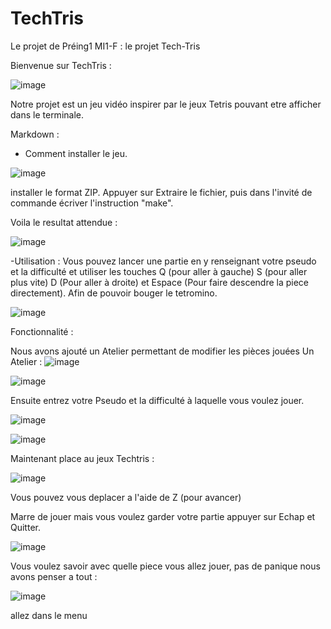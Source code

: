 # TechTris
Le projet de Préing1 MI1-F : le projet Tech-Tris

Bienvenue sur TechTris :

![image](https://github.com/user-attachments/assets/1db7f7d0-5507-482e-941f-4968fc3da19f)

Notre projet est un jeu vidéo inspirer par le jeux Tetris  pouvant etre afficher dans le terminale.


 Markdown :
 - Comment installer le jeu. 

![image](https://github.com/user-attachments/assets/62f5252b-39ab-4c17-a433-022d05f0f08f)

installer le format ZIP. Appuyer sur Extraire le fichier, puis dans l'invité de commande écriver l'instruction "make".

Voila le resultat attendue :

![image](https://github.com/user-attachments/assets/f573d0f7-e3be-4be7-aecc-4181dbcba482)

-Utilisation :
Vous pouvez lancer une partie en y renseignant votre pseudo et la difficulté et utiliser les touches Q (pour aller à gauche)  S (pour aller plus vite) D (Pour aller à droite) et Espace (Pour faire descendre la piece directement).
Afin de pouvoir bouger le tetromino.

![image](https://github.com/user-attachments/assets/066fe468-3a04-48f4-ae94-41eb9353066b)


Fonctionnalité : 

Nous avons ajouté un Atelier permettant de modifier les pièces jouées
Un Atelier :
     ![image](https://github.com/user-attachments/assets/754c8adb-9a95-4f0d-a3df-91c7c6b6c5c8)


![image](https://github.com/user-attachments/assets/75db5799-a2ab-4b31-af40-f1c6b4f69cb5)

Ensuite entrez votre Pseudo et la difficulté à laquelle vous voulez jouer.

![image](https://github.com/user-attachments/assets/c0ea35bc-bcb5-40d3-a428-7e8128e500b0)


![image](https://github.com/user-attachments/assets/3e85d9fe-fe1f-4807-83ec-5a385aa766b8)

Maintenant place au jeux Techtris :

![image](https://github.com/user-attachments/assets/9764974e-20fb-4f98-833e-32a3823f5b9d)


Vous pouvez vous deplacer a l'aide de Z (pour avancer) 

Marre de jouer mais vous voulez garder votre partie appuyer sur Echap et Quitter.


![image](https://github.com/user-attachments/assets/aba4002b-42ae-41ba-a8cb-13bafefc46c6)

Vous voulez savoir avec quelle piece vous allez jouer, pas de panique nous avons penser a tout :

![image](https://github.com/user-attachments/assets/a2135203-7368-41b3-a0ba-8fb1c8ae343e)

allez dans le menu 


